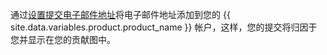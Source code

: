 通过[设置提交电子邮件地址](/articles/setting-your-commit-email-address)将电子邮件地址添加到您的 {{ site.data.variables.product.product_name }} 帐户，这样，您的提交将归因于您并显示在您的贡献图中。
